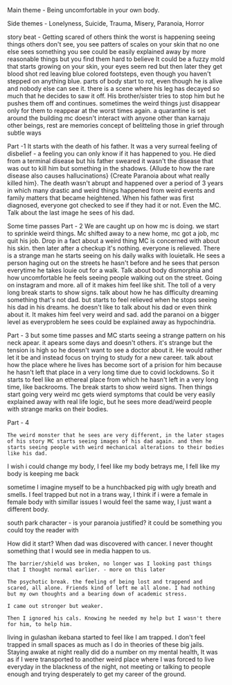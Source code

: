 Main theme - Being uncomfortable in your own body.

Side themes - Lonelyness, Suicide, Trauma, Misery, Paranoia, Horror


story beat -
	Getting scared of others
	think the worst is happening
	seeing things others don't see, you see patters of scales on your skin that no one else sees
	something you see could be easily explained away by more reasonable things but you find them hard to believe
	It could be a fuzzy mold that starts growing on your skin, 
	your eyes seem red but then later they get blood shot red
	leaving blue colored footsteps, even though you haven't stepped on anything blue.
	parts of body start to rot, even though he is alive and nobody else can see it.
	there is a scene where his leg has decayed so much that he decides to saw it off. His brother/sister tries to stop him but he pushes them off and continues.
	sometimes the weird things just disappear only for them to reappear at the worst times again.
	a quarantine is set around the building
	mc doesn't interact with anyone other than karnaju other beings, rest are memories
	concept of belitteling those in grief through subtle ways

Part -1 
	It starts with the death of his father. It was a very surreal feeling of disbelief - a feeling you can only know if it has happened to you. He died from a terminal disease but his father sweared it wasn't the disease that was out to kill him but something in the shadows. {Allude to how the rare disease also causes hallucinations} {Create Paranoia about what really killed him}. The death wasn't abrupt and happened over a period of 3 years in which many drastic and weird things happened from weird events and family matters that became heightened. When his father was first diagnosed, everyone got checked to see if they had it or not. Even the MC. Talk about the last image he sees of his dad.

Some time passes
Part - 2
	We are caught up on how mc is doing. we start to sprinkle weird things. Mc shifted away to a new home, mc got a job, mc quit his job. Drop in a fact about a weird thing MC is concerned with about his skin. then later after a checkup it's nothing. everyone is relieved. There is a strange man he starts seeing on his daily walks with louietalk. He sees a person haging out on the streets he hasn't before and he sees that person everytime he takes louie out for a walk. Talk about body dismorphia and how uncomfortable he feels seeing people walking out on the street. Going on instagram and more. all of it makes him feel like shit. The toll of a very long break starts to show signs. talk about how he has difficulty dreaming something that's not dad. but starts to feel relieved when he stops seeing his dad in his dreams. he doesn't like to talk about his dad or even think about it. It makes him feel very weird and sad. add the paranoi on a bigger level as everyproblem he sees could be explained away as hypochindria.

Part - 3
	but some time passes and MC starts seeing a strange pattern on his neck apear. it apears some days and doesn't others. it's strange but the tension is high so he doesn't want to see a doctor about it. He would rather let it be and instead focus on trying to study for a new career.  talk about how the place where he lives has become sort of a prision for him because he hasn't left that place in a very long time due to covid lockdowns. So it starts to feel like an ethereal place from which he hasn't left in a very long time, like backrooms. The break starts to show weird signs. Then things start going very weird mc gets wierd symptoms that could be very easily explained away with real life logic, but he sees more dead/weird people with strange marks on their bodies.

Part - 4

	The weird monster that he sees are very different, in the later stages of his story MC starts seeing images of his dad again. and then he starts seeing people with weird mechanical alterations to their bodies like his dad.






I wish i could change my body, I feel like my body betrays me, I fell like my body is keeping me back

sometime I imagine myself to be a hunchbacked pig with ugly breath and smells. I feel trapped but not in a trans way, I think if i were a female in female body with simillar issues I would feel the same way, I just want a different body.

south park character - is your paranoia justified? it could be something you could toy the reader with

How did it start?
	When dad was discovered with cancer. I never thought something that I would see in media happen to us. 

	The barrier/shield was broken, no longer was I looking past things that I thought normal earlier. - more on this later

	The psychotic break. the feeling of being lost and trappend and scared, all alone. Friends kind of left me all alone. I had nothing but my own thoughts and a bearing down of academic stress.

	I came out stronger but weaker.

	Then I ignored his cals. Knowing he needed my help but I wasn't there for him, to help him.



living in gulashan ikebana started to feel like I am trapped. I don't feel trapped in small spaces as much as I do in theories of these big jails. Staying awake at night really did do a number on my mental health, It was as if I were transported to another weird place where I was forced to live everyday in the blackness of the night, not meeting or talking to people enough and trying desperately to get my career of the ground.